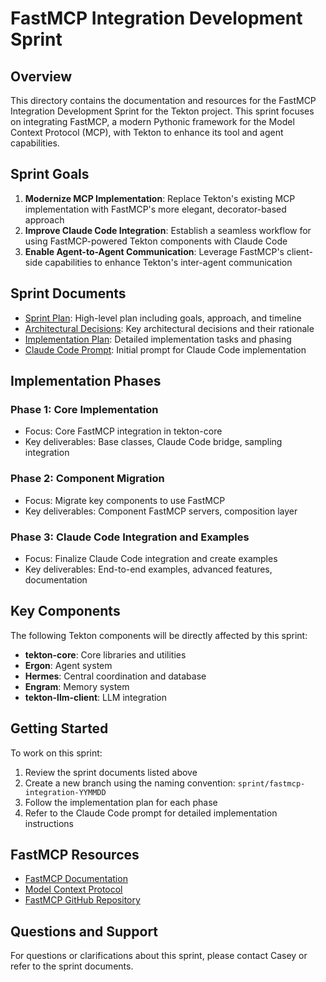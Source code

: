 # FastMCP Integration Development Sprint

## Overview

This directory contains the documentation and resources for the FastMCP Integration Development Sprint for the Tekton project. This sprint focuses on integrating FastMCP, a modern Pythonic framework for the Model Context Protocol (MCP), with Tekton to enhance its tool and agent capabilities.

## Sprint Goals

1. **Modernize MCP Implementation**: Replace Tekton's existing MCP implementation with FastMCP's more elegant, decorator-based approach
2. **Improve Claude Code Integration**: Establish a seamless workflow for using FastMCP-powered Tekton components with Claude Code
3. **Enable Agent-to-Agent Communication**: Leverage FastMCP's client-side capabilities to enhance Tekton's inter-agent communication

## Sprint Documents

- [Sprint Plan](SprintPlan.md): High-level plan including goals, approach, and timeline
- [Architectural Decisions](ArchitecturalDecisions.md): Key architectural decisions and their rationale
- [Implementation Plan](ImplementationPlan.md): Detailed implementation tasks and phasing
- [Claude Code Prompt](ClaudeCodePrompt.md): Initial prompt for Claude Code implementation

## Implementation Phases

### Phase 1: Core Implementation
- Focus: Core FastMCP integration in tekton-core
- Key deliverables: Base classes, Claude Code bridge, sampling integration

### Phase 2: Component Migration
- Focus: Migrate key components to use FastMCP
- Key deliverables: Component FastMCP servers, composition layer

### Phase 3: Claude Code Integration and Examples
- Focus: Finalize Claude Code integration and create examples
- Key deliverables: End-to-end examples, advanced features, documentation

## Key Components

The following Tekton components will be directly affected by this sprint:

- **tekton-core**: Core libraries and utilities
- **Ergon**: Agent system
- **Hermes**: Central coordination and database
- **Engram**: Memory system
- **tekton-llm-client**: LLM integration

## Getting Started

To work on this sprint:

1. Review the sprint documents listed above
2. Create a new branch using the naming convention: `sprint/fastmcp-integration-YYMMDD`
3. Follow the implementation plan for each phase
4. Refer to the Claude Code prompt for detailed implementation instructions

## FastMCP Resources

- [FastMCP Documentation](https://gofastmcp.com)
- [Model Context Protocol](https://modelcontextprotocol.io)
- [FastMCP GitHub Repository](https://github.com/jlowin/fastmcp)

## Questions and Support

For questions or clarifications about this sprint, please contact Casey or refer to the sprint documents.
